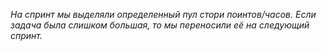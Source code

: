 *На спринт мы выделяли определенный пул стори поинтов/часов. Если задача была слишком большая, то мы переносили её на следующий спринт.*